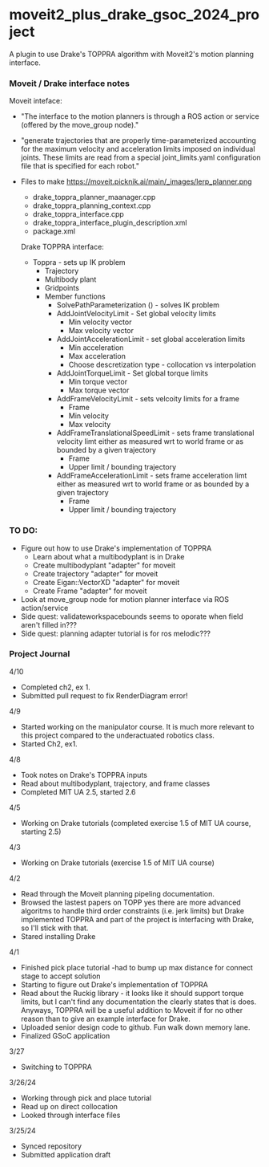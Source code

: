 # moveit2_plus_drake_gsoc_2024_project
A plugin to use Drake's TOPPRA algorithm with Moveit2's motion planning interface.

### Moveit / Drake interface notes
Moveit inteface:
* "The interface to the motion planners is through a ROS action or service (offered by the move_group node)."
* "generate trajectories that are properly time-parameterized accounting for the maximum velocity and acceleration limits imposed on individual joints. These limits are read from a special joint_limits.yaml configuration file that is specified for each robot."
* Files to make https://moveit.picknik.ai/main/_images/lerp_planner.png
  * drake_toppra_planner_maanager.cpp
  * drake_toppra_planning_context.cpp
  * drake_toppra_interface.cpp
  * drake_toppra_interface_plugin_description.xml
  * package.xml

  Drake TOPPRA interface:
  * Toppra - sets up IK problem
    * Trajectory
    * Multibody plant
    * Gridpoints
    * Member functions
      * SolvePathParameterization () - solves IK problem
      * AddJointVelocityLimit - Set global velocity limits
        * Min velocity vector
        * Max velocity vector
      * AddJointAccelerationLimit - set global acceleration limits
        * Min acceleration
        * Max acceleration
        * Choose descretization type - collocation vs interpolation
      * AddJointTorqueLimit - Set global torque limits
        * Min torque vector
        * Max torque vector
      * AddFrameVelocityLimit - sets velcoity limits for a frame
        * Frame
        * Min velocity
        * Max velocity
      * AddFrameTranslationalSpeedLimit - sets frame translational velocity limt either as measured wrt to world frame or as bounded by a given trajectory
        * Frame
        * Upper limit / bounding trajectory
      * AddFrameAccelerationLimit - sets frame acceleration limt either as measured wrt to world frame or as bounded by a given trajectory
        * Frame
        * Upper limit / bounding trajectory
     
    
### TO DO:
* Figure out how to use Drake's implementation of TOPPRA
  * Learn about what a multibodyplant is in Drake
  * Create multibodyplant "adapter" for moveit
  * Create trajectory "adapter" for moveit
  * Create Eigan::VectorXD "adapter" for moveit
  * Create Frame "adapter" for moveit
* Look at move_group node for motion planner interface via ROS action/service
* Side quest: validateworkspacebounds seems to oporate when field aren't filled in???
* Side quest: planning adapter tutorial is for ros melodic???


### Project Journal
4/10
* Completed ch2, ex 1.
* Submitted pull request to fix RenderDiagram error!

4/9
* Started working on the manipulator course. It is much more relevant to this project compared to the underactuated robotics class.
* Started Ch2, ex1.

4/8
* Took notes on Drake's TOPPRA inputs
* Read about multibodyplant, trajectory, and frame classes
* Completed MIT UA 2.5, started 2.6

4/5
* Working on Drake tutorials (completed exercise 1.5 of MIT UA course, starting 2.5)

4/3
* Working on Drake tutorials (exercise 1.5 of MIT UA course)

4/2
* Read through the Moveit planning pipeling documentation.
* Browsed the lastest papers on TOPP yes there are more advanced algoritms to handle third order constraints (i.e. jerk limits) but Drake implemented TOPPRA and part of the project is interfacing with Drake, so I'll stick with that.
* Stared installing Drake

4/1
* Finished pick place tutorial -had to bump up max distance for connect stage to accept solution
* Starting to figure out Drake's implementation of TOPPRA
* Read about the Ruckig library - it looks like it should support torque limits, but I can't find any documentation the clearly states that is does. Anyways, TOPPRA will be a useful addition to Moveit if for no other reason than to give an example interface for Drake.
* Uploaded senior design code to github. Fun walk down memory lane.
* Finalized GSoC application

3/27
* Switching to TOPPRA

3/26/24
* Working through pick and place tutorial
* Read up on direct collocation
* Looked through interface files

3/25/24
* Synced repository
* Submitted application draft
